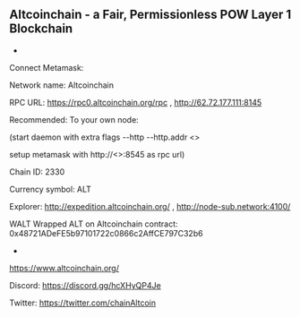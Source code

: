 ## Altcoinchain - a Fair, Permissionless POW Layer 1 Blockchain

-

Connect Metamask:

Network name: Altcoinchain

RPC URL: https://rpc0.altcoinchain.org/rpc , http://62.72.177.111:8145

Recommended: To your own node: 

(start daemon with extra flags --http --http.addr <<your external ip>>
  
  setup metamask with http://<<your external ip>>:8545 as rpc url)

Chain ID: 2330
  
Currency symbol: ALT

Explorer: http://expedition.altcoinchain.org/ , http://node-sub.network:4100/

WALT Wrapped ALT on Altcoinchain contract:  0x48721ADeFE5b97101722c0866c2AffCE797C32b6
  
-
  
https://www.altcoinchain.org/
  
Discord: https://discord.gg/hcXHyQP4Je
  
Twitter: https://twitter.com/chainAltcoin

<!--

**Here are some ideas to get you started:**

🙋‍♀️ A short introduction - what is your organization all about?
🌈 Contribution guidelines - how can the community get involved?
👩‍💻 Useful resources - where can the community find your docs? Is there anything else the community should know?
🍿 Fun facts - what does your team eat for breakfast?
🧙 Remember, you can do mighty things with the power of [Markdown](https://docs.github.com/github/writing-on-github/getting-started-with-writing-and-formatting-on-github/basic-writing-and-formatting-syntax)
-->
 
